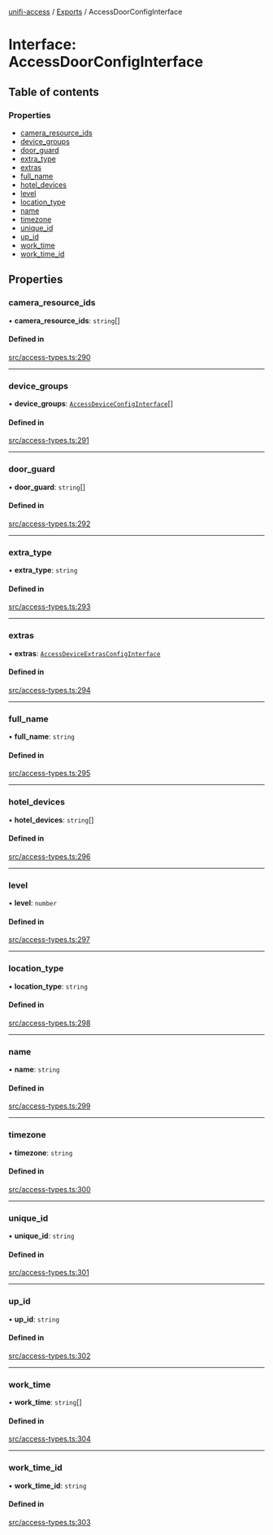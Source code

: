[unifi-access](../README.md) / [Exports](../modules.md) / AccessDoorConfigInterface

# Interface: AccessDoorConfigInterface

## Table of contents

### Properties

- [camera\_resource\_ids](AccessDoorConfigInterface.md#camera_resource_ids)
- [device\_groups](AccessDoorConfigInterface.md#device_groups)
- [door\_guard](AccessDoorConfigInterface.md#door_guard)
- [extra\_type](AccessDoorConfigInterface.md#extra_type)
- [extras](AccessDoorConfigInterface.md#extras)
- [full\_name](AccessDoorConfigInterface.md#full_name)
- [hotel\_devices](AccessDoorConfigInterface.md#hotel_devices)
- [level](AccessDoorConfigInterface.md#level)
- [location\_type](AccessDoorConfigInterface.md#location_type)
- [name](AccessDoorConfigInterface.md#name)
- [timezone](AccessDoorConfigInterface.md#timezone)
- [unique\_id](AccessDoorConfigInterface.md#unique_id)
- [up\_id](AccessDoorConfigInterface.md#up_id)
- [work\_time](AccessDoorConfigInterface.md#work_time)
- [work\_time\_id](AccessDoorConfigInterface.md#work_time_id)

## Properties

### camera\_resource\_ids

• **camera\_resource\_ids**: `string`[]

#### Defined in

[src/access-types.ts:290](https://github.com/hjdhjd/unifi-access/blob/e0dcb0f/src/access-types.ts#L290)

___

### device\_groups

• **device\_groups**: [`AccessDeviceConfigInterface`](AccessDeviceConfigInterface.md)[]

#### Defined in

[src/access-types.ts:291](https://github.com/hjdhjd/unifi-access/blob/e0dcb0f/src/access-types.ts#L291)

___

### door\_guard

• **door\_guard**: `string`[]

#### Defined in

[src/access-types.ts:292](https://github.com/hjdhjd/unifi-access/blob/e0dcb0f/src/access-types.ts#L292)

___

### extra\_type

• **extra\_type**: `string`

#### Defined in

[src/access-types.ts:293](https://github.com/hjdhjd/unifi-access/blob/e0dcb0f/src/access-types.ts#L293)

___

### extras

• **extras**: [`AccessDeviceExtrasConfigInterface`](AccessDeviceExtrasConfigInterface.md)

#### Defined in

[src/access-types.ts:294](https://github.com/hjdhjd/unifi-access/blob/e0dcb0f/src/access-types.ts#L294)

___

### full\_name

• **full\_name**: `string`

#### Defined in

[src/access-types.ts:295](https://github.com/hjdhjd/unifi-access/blob/e0dcb0f/src/access-types.ts#L295)

___

### hotel\_devices

• **hotel\_devices**: `string`[]

#### Defined in

[src/access-types.ts:296](https://github.com/hjdhjd/unifi-access/blob/e0dcb0f/src/access-types.ts#L296)

___

### level

• **level**: `number`

#### Defined in

[src/access-types.ts:297](https://github.com/hjdhjd/unifi-access/blob/e0dcb0f/src/access-types.ts#L297)

___

### location\_type

• **location\_type**: `string`

#### Defined in

[src/access-types.ts:298](https://github.com/hjdhjd/unifi-access/blob/e0dcb0f/src/access-types.ts#L298)

___

### name

• **name**: `string`

#### Defined in

[src/access-types.ts:299](https://github.com/hjdhjd/unifi-access/blob/e0dcb0f/src/access-types.ts#L299)

___

### timezone

• **timezone**: `string`

#### Defined in

[src/access-types.ts:300](https://github.com/hjdhjd/unifi-access/blob/e0dcb0f/src/access-types.ts#L300)

___

### unique\_id

• **unique\_id**: `string`

#### Defined in

[src/access-types.ts:301](https://github.com/hjdhjd/unifi-access/blob/e0dcb0f/src/access-types.ts#L301)

___

### up\_id

• **up\_id**: `string`

#### Defined in

[src/access-types.ts:302](https://github.com/hjdhjd/unifi-access/blob/e0dcb0f/src/access-types.ts#L302)

___

### work\_time

• **work\_time**: `string`[]

#### Defined in

[src/access-types.ts:304](https://github.com/hjdhjd/unifi-access/blob/e0dcb0f/src/access-types.ts#L304)

___

### work\_time\_id

• **work\_time\_id**: `string`

#### Defined in

[src/access-types.ts:303](https://github.com/hjdhjd/unifi-access/blob/e0dcb0f/src/access-types.ts#L303)
